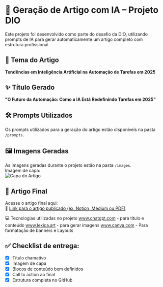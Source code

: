 # 🧠 Geração de Artigo com IA – Projeto DIO

Este projeto foi desenvolvido como parte do desafio da DIO, utilizando prompts de IA para gerar automaticamente um artigo completo com estrutura profissional.

## 📌 Tema do Artigo

**Tendências em Inteligência Artificial na Automação de Tarefas em 2025**

## ✨ Título Gerado

**"O Futuro da Automação: Como a IA Está Redefinindo Tarefas em 2025"**

## 🛠️ Prompts Utilizados

Os prompts utilizados para a geração do artigo estão disponíveis na pasta `/prompts`.

## 🖼️ Imagens Geradas

As imagens geradas durante o projeto estão na pasta `/images`.  
Imagem de capa:  
![Capa do Artigo](./images/capa-artigo.png)

## 📄 Artigo Final

Acesse o artigo final aqui:  
🔗 [Link para o artigo publicado (ex: Notion, Medium ou PDF)]([https://www.notion.so/exemplo-de-artigo](https://web.dio.me/articles/o-futuro-da-automacao-como-a-ia-esta-redefinindo-tarefas-em-2025-086df79fcb37))

💻 Tecnologias utilizadas no projeto
www.chatgpt.com - para título e conteúdo
www.lexica.art - para gerar imagens
www.canva.com - Para formatação de banners e Layouts

## ✅ Checklist de entrega:

- [x] Título chamativo
- [x] Imagem de capa
- [x] Blocos de conteúdo bem definidos
- [x] Call to action ao final
- [x] Estrutura completa no GitHub

